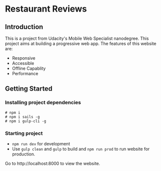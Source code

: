 # Restaurant Reviews

## Introduction

This is a project from Udacity's Mobile Web Specialist nanodegree. This project aims at building a progressive web app. The features of this website are:

* Responsive
* Accessible
* Offline Capablity
* Performance

## Getting Started

### Installing project dependencies

```Installing project dependencies
# npm i
# npm i sails -g
# npm i gulp-cli -g
```

### Starting project

* `npm run dev` for development
* Use `gulp clean` and `gulp` to build and `npm run prod` to run website for production.

Go to http://localhost:8000 to view the website.